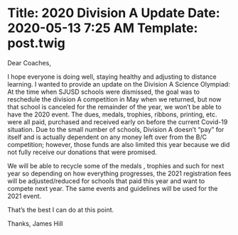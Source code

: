 Title: 2020 Division A Update
Date: 2020-05-13 7:25 AM
Template: post.twig
===

Dear Coaches,

I hope everyone is doing well, staying healthy and adjusting to distance learning.  I wanted to provide an update on the Division A Science Olympiad: At the time when SJUSD schools were dismissed, the goal was to reschedule the division A competition in May when we returned, but now that school is canceled for the remainder of the year, we won’t be able to have the 2020 event. The dues, medals, trophies, ribbons, printing, etc. were all paid, purchased and received early on before the current Covid-19 situation.    Due to the small number of schools, Division A doesn’t “pay” for itself and is actually dependent on any money left over from the B/C competition; however, those funds are also  limited this year because we did not fully receive our donations that were promised.  

We will be able to recycle some of the medals , trophies and such for next year so depending on how everything progresses, the 2021 registration fees will be adjusted/reduced for schools that paid this year and want to compete next year.  The same events and guidelines will be used for the 2021 event.  

That’s the best I can do at this point.

Thanks,
James Hill
